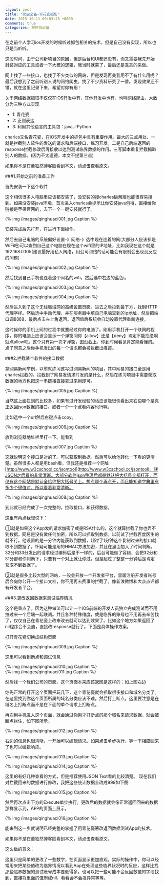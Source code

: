 ```yaml
---
layout: post
title: "爬虫必备-青花瓷抓包"
date: 2015-10-11 09:03:23 +0800
comments: true
categories: 程序员必备
---
```




在之前个人学习ios开发的时候听过抓包相关的技术，但是自己没有实现，所以也只是当听听。

这段时间，由于公司新项目的原因，但是后台和UI都还没有，而又需要我先开始封装对应的工具或者一下大概的逻辑，我当时就蒙了，最后还是乖乖的来做。

网上找了一些接口，也找了不少类似的网站，但是发现再美我用不了有什么用呢？最后我想到了之前听别人说的网络爬虫，找了不少资料研究了一番。发现效果还不错，就在这里记录下来，希望对你有用！


关于网络数据抓取不仅仅在iOS开发中有，其他开发中也有，也叫网络爬虫，大致分为三种方式实现

* 1: 青花瓷
* 2: 正则表达
* 3: 利用其他语言的工具包：java／Python
 




<!--more-->




charles又名青花瓷，在iOS开发中的抓包中具有重要作用。最大的三点用处，一就是拦截别人软件的发送的请求和后端接口，练习开发。二是自己后端返回的response拦截修改后再接收以达到测试临界数据的作用。三写脚本重复拦截抓取别人的数据。(因为不太道德，本文不提第三点)

如果你不是在董铂然博客园看到本文，请点击查看原文。

###1.开始之前的准备工作

首先安装一下这个软件

这个相信很多人电脑里应该都安装了，没安装的搜charles破解版也能很容易搜到。如果没安装java环境，首次进入charles会提示让你安装java包得，直接给你链接是苹果官网的，去下一个一键安装就行了。

 {% img /images/qinghuaci001.jpg Caption %}  


安装完成后先打开，在进行下面操作。

 

然后去自己电脑的系统偏好设置-》网络-》选中现在连着的网(大部分人应该都是WiFi吧)可以查到自己这个电脑在现在这个wifi里的IP地址，比如我现在这个就是192.168.0.105(建议最好用私人网络，用公司网络的话可能会有限制会出现没反应的问题)

 
{% img /images/qinghuaci002.jpg Caption %}  

 

然后找到自己手机也连着这个同名的wifi，然后选中右边的蓝色i。

 {% img /images/qinghuaci003.jpg Caption %}  

{% img /images/qinghuaci004.jpg Caption %}  

 

然后进入到了这个无线局域网的高级设置页面。进去之后拉到最下方，找到HTTP代理字样。然后选中手动代理，并在服务器中填自己电脑查到的ip地址，然后把端口调8888，最后点击左上角返回。返回值后系统会自动设置代理重新连接。

这时候你的手机上网的过程中就要经过你的电脑了。刚用手机打开一个联网的程序，你的电脑上应该会显示一个弹窗问你【allow】还是【deny】肯定不能拒绝啊就点allow吧。这个只有第一次才弹窗，图没截上，你到时候看见肯定能看懂的。点了同意之后你手机发出的每一个请求都会被拦截出痕迹。

###2.拦截某个软件的接口数据

拿网易新闻举例，以前就练习这写过网易新闻的项目，其中网易的接口全是用charles拦截的。拦截到了网易发请求时发的是什么，然后在练习项目中需要获取数据的地方也把这一串链接直接拿过来用即可。

 
{% img /images/qinghuaci005.jpg Caption %}  

 

当然这上面拦到的比较多，如果有过开发经验的话应该能很快看出来右边哪个是真正返回json数据的接口。或者一个一个点看内容也行啊。

比如选中一个url然后右键点击copy。

 

{% img /images/qinghuaci006.jpg Caption %}  
 

放到浏览器地址栏里打一下。能看到

 
{% img /images/qinghuaci007.jpg Caption %}  

 

这就说明这个接口是对的了。可以获取到数据。然后可以给他转化一下看的更清楚。虽然很多人都是用bash看，但我还是推荐一个网址[http://www.w3cschool.cc/jsontool](http://www.w3cschool.cc/jsontool)。转JSON之后看的非常清晰。大部分软件json整理后都是默认把大括号全都打开，而仅有这个网站是默认全给你把大括号关上。想点哪个再点开，而且能知道字典里有多少个键值对，所以看着非常清晰。

 

{% img /images/qinghuaci008.jpg Caption %}  
 

到此就已经完成了一次完整的，拉取接口，和获得数据。

这里有两点我想说下：

①就是如果这个App发的请求加密了或是RSA什么的，这个就算拦截了你也弄不到数据。网易是没有做任何加密，所以可以抓取到数据。以前试了拦截百度医生的就不行。他设置的是一分钟内能获取到数据，超过了1分钟这个复制过来的接口就取不到数据了。怀疑可能是用的HMAC方法加密，并且在里面加入了时间判断。32分和33分发出的请求经过编码后是不一样的，后台可能做了容错，会把32分和31分都和你判断下，只要有一个对上就让你过，但是超过了整整一分钟后是肯定获取不到数据了。

②就是很多比较大型的网站，一般会开放一个开发者平台，里面注册开发者账号后会向你公开一个接口文档，你不用再去费事的拦截了。像新浪微博和大众点评都有开发者平台。

###3.更改返回数据来测试临界情况

这个是重点了。因为这种做法可以让一个iOS前端的开发人员独立完成测试而不用拉过来一个后端一起联调。并且各种特殊维度，或是临界的账号也不用再去辛苦找了，仅仅自己在青花瓷上改来改去就可以达到效果了。比如这个地方如果返回了nil程序会不会崩，直接改response就行了。下面是具体操作方案。

打开青花瓷切换成结构页面

 
{% img /images/qinghuaci009.jpg Caption %}  

 

这里可以看到断点和调试信息

 
{% img /images/qinghuaci010.jpg Caption %}  
{% img /images/qinghuaci011.jpg Caption %}  

 

然后找一个我们公司的页面。这个页面本来应该返回是这样的：如上图右边

你先正常的打开这个页面把玩几下，这个青花瓷就会抓取很多接口和域名分类了。在这里找到你这个页面所属的域名分类应该不难。然后打上断点。这里要注意是在域名上打断点而不是在下面的单个请求上打断点。

再次用手机进入这个页面，就会通过你刚才打断点的那个域名来请求数据，就会被断点拦住，如下图所示。

 
{% img /images/qinghuaci012.jpg Caption %}  

 

右边的信息也很清晰，一开始可以编辑请求。如果点击单步执行，等一下相应回来了也可以编辑响应。

 

{% img /images/qinghuaci013.jpg Caption %}  
 
{% img /images/qinghuaci014.jpg Caption %}  
 


这里的有好几种查看的方式，但是推荐使用JSON Text看的比较清楚。 现在我们对拦截回来的数据进行修改，我把这些统计数据全改成999如下图

 

 {% img /images/qinghuaci015.jpg Caption %}  


 

然后再次点击下方的Execute单步执行，更改后的数据就会像正常返回回来的数据那样显示到，APP的页面上展示。

 
{% img /images/qinghuaci016.jpg Caption %}  

 

能来到这一步就说明已经完整的掌握了用青花瓷篡改返回数据测试App的技术。

如果你不是在董铂然博客园看到本文，请点击查看原文。

这么做的意义：

这里只是简单的更改了一些数字，在页面显示更加直观。实际的操作中，你可以经常用来把某些值改为临界情况以看到App在处理这些临界状况时的反应，这样比找那些临界数据的测试账号成本要低得多。也可以把一些可能不会反回数值的字段找到，直接将里面的值删成nil，看看会不会报异常等等。